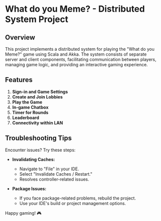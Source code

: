 # What do you Meme? - Distributed System Project
## Overview
This project implements a distributed system for playing the "What do you Meme?" game using Scala and Akka. The system consists of separate server and client components, facilitating communication between players, managing game logic, and providing an interactive gaming experience.

## Features
1. **Sign-in and Game Settings**
2. **Create and Join Lobbies**
3. **Play the Game**
4. **In-game Chatbox**
5. **Timer for Rounds**
6. **Leaderboard**
7. **Connectivity within LAN**

## Troubleshooting Tips
Encounter issues? Try these steps:
- **Invalidating Caches:**
    - Navigate to "File" in your IDE.
    - Select "Invalidate Caches / Restart."
    - Resolves controller-related issues.

- **Package Issues:**
    - If you face package-related problems, rebuild the project.
    - Use your IDE's build or project management options.


Happy gaming! 🎮
